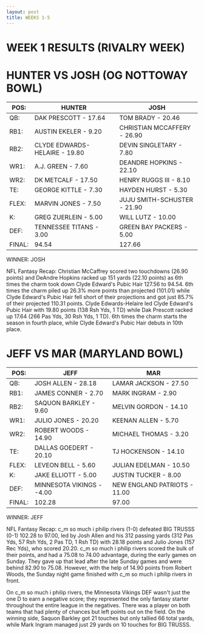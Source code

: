 ```yaml
---
layout: post
title: WEEKS 1-5
---
```


# WEEK 1 RESULTS (RIVALRY WEEK)

#  HUNTER VS JOSH (OG NOTTOWAY BOWL)

| POS:          | HUNTER       | JOSH  |
| ------------- |--------------| -----|
| QB:|  DAK PRESCOTT - 17.64 | TOM BRADY - 20.46 |
| RB1:| AUSTIN EKELER - 9.20 | CHRISTIAN MCCAFFERY - 26.90 |   
| RB2:| CLYDE EDWARDS-HELAIRE - 19.80      |   DEVIN SINGLETARY - 7.80 |
| WR1:| A.J. GREEN - 7.60 | DEANDRE HOPKINS - 22.10 |
| WR2:| DK METCALF - 17.50 | HENRY RUGGS III - 8.10 |
| TE:| GEORGE KITTLE - 7.30 | HAYDEN HURST - 5.30 |
|FLEX:| MARVIN JONES - 7.50 | JUJU SMITH-SCHUSTER - 21.90 |
|K:| GREG ZUERLEIN - 5.00 | WILL LUTZ - 10.00 |
|DEF:| TENNESSEE TITANS - 3.00 | GREEN BAY PACKERS - 5.00 |
|FINAL:| 94.54 | 127.66 |

WINNER: JOSH

NFL Fantasy Recap: Christian McCaffrey scored two touchdowns (26.90 points) and DeAndre Hopkins racked up 151 yards (22.10 points) as 6th times the charm took down Clyde Edward's Pubic Hair 127.56 to 94.54. 6th times the charm piled up 26.3% more points than projected (101.01) while Clyde Edward's Pubic Hair fell short of their projections and got just 85.7% of their projected 110.31 points. Clyde Edwards-Helaire led Clyde Edward's Pubic Hair with 19.80 points (138 Rsh Yds, 1 TD) while Dak Prescott racked up 17.64 (266 Pas Yds, 30 Rsh Yds, 1 TD). 6th times the charm starts the season in fourth place, while Clyde Edward's Pubic Hair debuts in 10th place.

#  JEFF VS MAR (MARYLAND BOWL)

| POS:          | JEFF      | MAR  |
| ------------- |--------------| -----|
| QB:|  JOSH ALLEN - 28.18 | LAMAR JACKSON - 27.50 |
| RB1:| JAMES CONNER - 2.70 | MARK INGRAM - 2.90 |   
| RB2:| SAQUON BARKLEY - 9.60      |   MELVIN GORDON - 14.10 |
| WR1:| JULIO JONES - 20.20 | KEENAN ALLEN - 5.70 |
| WR2:| ROBERT WOODS - 14.90 | MICHAEL THOMAS - 3.20 |
| TE:| DALLAS GOEDERT - 20.10 | TJ HOCKENSON - 14.10 |
|FLEX:| LEVEON BELL - 5.60 | JULIAN EDELMAN - 10.50 |
|K:| JAKE ELLIOTT - 5.00 | JUSTIN TUCKER - 8.00 |
|DEF:| MINNESOTA VIKINGS - -4.00 | NEW ENGLAND PATRIOTS - 11.00 |
|FINAL:| 102.28 | 97.00 |

WINNER: JEFF

NFL Fantasy Recap: c_m so much i philip rivers (1-0) defeated BIG TRUSSS (0-1) 102.28 to 97.00, led by Josh Allen and his 312 passing yards (312 Pas Yds, 57 Rsh Yds, 2 Pas TD, 1 Rsh TD) with 28.18 points and Julio Jones (157 Rec Yds), who scored 20.20. c_m so much i philip rivers scored the bulk of their points, and had a 75.08 to 74.00 advantage, during the early games on Sunday. They gave up that lead after the late Sunday games and were behind 82.90 to 75.08. However, with the help of 14.90 points from Robert Woods, the Sunday night game finished with c_m so much i philip rivers in front.

On c_m so much i philip rivers, the Minnesota Vikings DEF wasn't just the one D to earn a negative score; they represented the only fantasy starter throughout the entire league in the negatives. There was a player on both teams that had plenty of chances but left points out on the field. On the winning side, Saquon Barkley got 21 touches but only tallied 66 total yards, while Mark Ingram managed just 29 yards on 10 touches for BIG TRUSSS.
